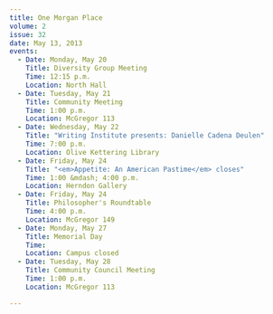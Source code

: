 ```yaml
---
title: One Morgan Place
volume: 2
issue: 32
date: May 13, 2013
events:
  - Date: Monday, May 20
    Title: Diversity Group Meeting
    Time: 12:15 p.m.
    Location: North Hall
  - Date: Tuesday, May 21
    Title: Community Meeting
    Time: 1:00 p.m.
    Location: McGregor 113
  - Date: Wednesday, May 22
    Title: "Writing Institute presents: Danielle Cadena Deulen"
    Time: 7:00 p.m.
    Location: Olive Kettering Library
  - Date: Friday, May 24
    Title: "<em>Appetite: An American Pastime</em> closes"
    Time: 1:00 &mdash; 4:00 p.m.
    Location: Herndon Gallery
  - Date: Friday, May 24
    Title: Philosopher's Roundtable
    Time: 4:00 p.m.
    Location: McGregor 149
  - Date: Monday, May 27
    Title: Memorial Day
    Time: 
    Location: Campus closed
  - Date: Tuesday, May 28
    Title: Community Council Meeting
    Time: 1:00 p.m.
    Location: McGregor 113

---
```


